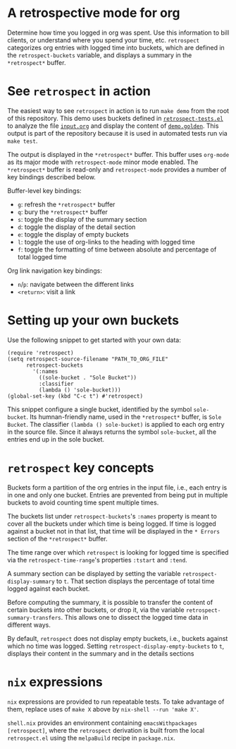 # A retrospective mode for org

Determine how time you logged in org was spent. Use this information to bill
clients, or understand where you spend your time, etc. `retrospect` categorizes
org entries with logged time into buckets, which are defined in the
`retrospect-buckets` variable, and displays a summary in the `*retrospect*`
buffer.

# See `retrospect` in action

The easiest way to see `retrospect` in action is to run `make demo` from the
root of this repository. This demo uses buckets defined in
[`retrospect-tests.el`](retrospect-tests.el) to analyze the file
[`input.org`](test/input.org) and display the content of
[`demo.golden`](test/demo.golden). This output is part of the repository because
it is used in automated tests run via `make test`.

The output is displayed in the `*retrospect*` buffer. This buffer uses
`org-mode` as its major mode with `retrospect-mode` minor mode enabled. The
`*retrospect*` buffer is read-only and `retrospect-mode` provides a number of
key bindings described below.

Buffer-level key bindings:

  + `g`: refresh the `*retrospect*` buffer
  + `q`: bury the `*retrospect*` buffer
  + `s`: toggle the display of the summary section
  + `d`: toggle the display of the detail section
  + `e`: toggle the display of empty buckets
  + `l`: toggle the use of org-links to the heading with logged time
  + `f`: toggle the formatting of time between absolute and percentage of total
    logged time


Org link navigation key bindings:

  + `n`/`p`: navigate between the different links
  + `<return>`: visit a link

# Setting up your own buckets

Use the following snippet to get started with your own data:

```elisp
(require 'retrospect)
(setq retrospect-source-filename "PATH_TO_ORG_FILE"
      retrospect-buckets
        '(:names
          ((sole-bucket . "Sole Bucket"))
          :classifier
          (lambda () 'sole-bucket)))
(global-set-key (kbd "C-c t") #'retrospect)
```

This snippet configure a single bucket, identified by the symbol
`sole-bucket`. Its humnan-friendly name, used in the `*retrospect*` buffer, is
`Sole Bucket`. The classifier `(lambda () sole-bucket)` is applied to each org
entry in the source file. Since it always returns the symbol `sole-bucket`, all
the entries end up in the sole bucket.

# `retrospect` key concepts

Buckets form a partition of the org entries in the input file, i.e., each entry
is in one and only one bucket. Entries are prevented from being put in multiple
buckets to avoid counting time spent multiple times.

The buckets list under `retrospect-buckets`'s `:names` property is meant to
cover all the buckets under which time is being logged. If time is logged
against a bucket not in that list, that time will be displayed in the `* Errors`
section of the `*retrospect*` buffer.

The time range over which `retrospect` is looking for logged time is specified
via the `retrospect-time-range`'s properties `:tstart` and `:tend`.

A summary section can be displayed by setting the variable
`retrospect-display-summary` to `t`. That section displays the percentage of
total time logged against each bucket.

Before computing the summary, it is possible to transfer the content of certain
buckets into other buckets, or drop it, via the variable
`retrospect-summary-transfers`. This allows one to dissect the logged time data
in different ways.

By default, `retrospect`  does not display empty buckets,  i.e., buckets against
which  no time  was logged.  Setting `retrospect-display-empty-buckets`  to `t`,
displays their content in the summary and in the details sections

# `nix` expressions

`nix` expressions are provided to run repeatable tests. To take advantage of
them, replace uses of `make X` above by `nix-shell --run 'make X'`.

`shell.nix` provides an environment containing `emacsWithpackages [retrospect]`,
where the `retrospect` derivation is built from the local `retrospect.el` using
the `melpaBuild` recipe in `package.nix`.
